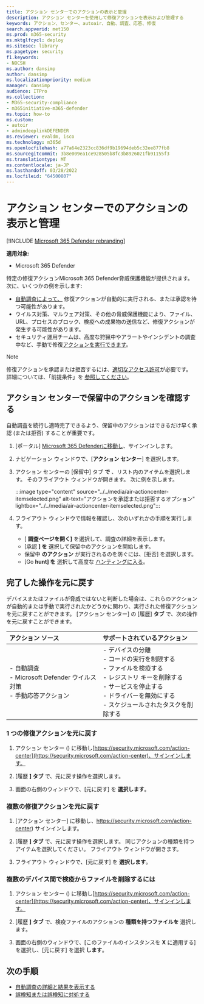 ```yaml
---
title: アクション センターでのアクションの表示と管理
description: アクション センターを使用して修復アクションを表示および管理する
keywords: アクション、センター、autoair、自動、調査、応答、修復
search.appverid: met150
ms.prod: m365-security
ms.mktglfcycl: deploy
ms.sitesec: library
ms.pagetype: security
f1.keywords:
- NOCSH
ms.author: dansimp
author: dansimp
ms.localizationpriority: medium
manager: dansimp
audience: ITPro
ms.collection:
- M365-security-compliance
- m365initiative-m365-defender
ms.topic: how-to
ms.custom:
- autoir
- admindeeplinkDEFENDER
ms.reviewer: evaldm, isco
ms.technology: m365d
ms.openlocfilehash: a77a64e2323cc836df9b19694deb5c32ee877fb8
ms.sourcegitcommit: 3b8e009ea1ce928505b8fc3b8926021fb91155f3
ms.translationtype: MT
ms.contentlocale: ja-JP
ms.lasthandoff: 03/28/2022
ms.locfileid: "64500807"
---
```

# <a name="view-and-manage-actions-in-the-action-center"></a>アクション センターでのアクションの表示と管理

[!INCLUDE [Microsoft 365 Defender rebranding](../includes/microsoft-defender.md)]


**適用対象:**
- Microsoft 365 Defender

特定の修復アクションMicrosoft 365 Defender脅威保護機能が提供されます。 次に、いくつかの例を示します:

- [自動調査によって、](m365d-autoir.md) 修復アクションが自動的に実行される、または承認を待つ可能性があります。
- ウイルス対策、マルウェア対策、その他の脅威保護機能により、ファイル、URL、プロセスのブロック、検疫への成果物の送信など、修復アクションが発生する可能性があります。
- セキュリティ運用チームは、高度な狩猟中やアラートや[](advanced-hunting-overview.md)インシデントの調査中など、手動で修復[アクションを](investigate-alerts.md)[実行できます](investigate-incidents.md)。

> [!NOTE]
> 修復アクションを承認または拒否するには、[適切なアクセス許可](m365d-action-center.md#required-permissions-for-action-center-tasks)が必要です。 詳細については、「前提条件」を [参照してください](m365d-configure-auto-investigation-response.md#prerequisites-for-automated-investigation-and-response-in-microsoft-365-defender)。

## <a name="review-pending-actions-in-the-action-center"></a>アクション センターで保留中のアクションを確認する

自動調査を続行し適時完了できるよう、保留中のアクションはできるだけ早く承認 (または拒否) することが重要です。 

1. [ポータル] <a href="https://go.microsoft.com/fwlink/p/?linkid=2077139" target="_blank">Microsoft 365 Defenderに移動し</a>、サインインします。 

2. ナビゲーション ウィンドウで、[**アクション センター**] を選択します。 

3. アクション センターの [保留中] タブ **で** 、リスト内のアイテムを選択します。 そのフライアウト ウィンドウが開きます。 次に例を示します。

   :::image type="content" source="../../media/air-actioncenter-itemselected.png" alt-text="アクションを承認または拒否するオプション" lightbox="../../media/air-actioncenter-itemselected.png":::

4. フライアウト ウィンドウで情報を確認し、次のいずれかの手順を実行します。
   - [ **調査ページを開く]** を選択して、調査の詳細を表示します。
   - [承認 **] を** 選択して保留中のアクションを開始します。
   - 保留中 **のアクション** が実行されるのを防ぐには、[拒否] を選択します。
   - [Go **hunt] を** 選択して高度な [ハンティングに入る](advanced-hunting-overview.md)。 

## <a name="undo-completed-actions"></a>完了した操作を元に戻す

デバイスまたはファイルが脅威ではないと判断した場合は、これらのアクションが自動的または手動で実行されたかどうかに関わり、実行された修復アクションを元に戻すことができます。 [アクション センター] の [履歴] **タブ** で、次の操作を元に戻すことができます。  

| アクション ソース | サポートされているアクション |
|:---|:---|
| - 自動調査 <br/>- Microsoft Defender ウイルス対策 <br/>- 手動応答アクション | - デバイスの分離 <br/>- コードの実行を制限する <br/>- ファイルを検疫する <br/>- レジストリ キーを削除する <br/>- サービスを停止する <br/>- ドライバーを無効にする <br/>- スケジュールされたタスクを削除する |

### <a name="undo-one-remediation-action"></a>1 つの修復アクションを元に戻す

1. アクション センター () に移動し[https://security.microsoft.com/action-center](https://security.microsoft.com/action-center)、サインインします。

2. [履歴 **] タブ** で、元に戻す操作を選択します。

3. 画面の右側のウィンドウで、[元に戻す] を **選択します**。

### <a name="undo-multiple-remediation-actions"></a>複数の修復アクションを元に戻す

1. [アクション センター] に移動し、https://security.microsoft.com/action-center) サインインします。

2. [履歴 **] タブ** で、元に戻す操作を選択します。 同じアクションの種類を持つアイテムを選択してください。 フライアウト ウィンドウが開きます。

3. フライアウト ウィンドウで、[元に戻す] を **選択します**。

### <a name="to-remove-a-file-from-quarantine-across-multiple-devices"></a>複数のデバイス間で検疫からファイルを削除するには 

1. アクション センター () に移動し[https://security.microsoft.com/action-center](https://security.microsoft.com/action-center)、サインインします。

2. [履歴 **] タブ** で、検疫ファイルのアクションの **種類を持つファイルを** 選択します。

3. 画面の右側のウィンドウで、[このファイルのインスタンスを **X** に適用する] を選択し、[元に戻す] を選択 **します**。

## <a name="next-steps"></a>次の手順

- [自動調査の詳細と結果を表示する](m365d-autoir-results.md)
- [誤検知または誤検知に対処する](m365d-autoir-report-false-positives-negatives.md)

